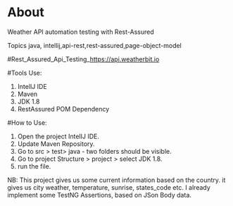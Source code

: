 # About
Weather API automation testing with Rest-Assured

Topics
java, intellij,api-rest,rest-assured,page-object-model

#Rest_Assured_Api_Testing_https://api.weatherbit.io

#Tools Use:
1. IntelIJ IDE
2. Maven
3. JDK 1.8
4. RestAssured POM Dependency

#How to Use:
1. Open the project IntelIJ IDE.
2. Update Maven Repository.
3. Go to src > test> java - two folders should be visible.
4. Go to project Structure > project > select JDK 1.8.
5. run the file.

NB: This project gives us some current information based on the country. it gives us city weather, temperature, sunrise, states_code etc.
I already implement some TestNG Assertions, based on JSon Body data.
